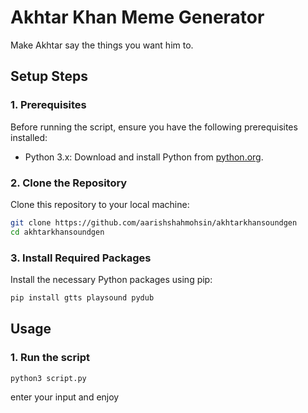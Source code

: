 # Akhtar Khan Meme Generator

Make Akhtar say the things you want him to.

## Setup Steps

### 1. Prerequisites

Before running the script, ensure you have the following prerequisites installed:

- Python 3.x: Download and install Python from [python.org](https://www.python.org/downloads/).

### 2. Clone the Repository

Clone this repository to your local machine:

```bash
git clone https://github.com/aarishshahmohsin/akhtarkhansoundgen
cd akhtarkhansoundgen
```

### 3. Install Required Packages

Install the necessary Python packages using pip:

```bash
pip install gtts playsound pydub
```

## Usage

### 1. Run the script

```bash
python3 script.py
```

enter your input and enjoy
